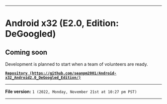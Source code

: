 
***

# Android x32 (E2.0, Edition: DeGoogled)

## Coming soon

Development is planned to start when a team of volunteers are ready.

**[`Repository (https://github.com/seanpm2001/Android-x32_Android2.0_DeGoogled_Edition/)`](https://github.com/seanpm2001/Android-x64_Android2.0_DeGoogled_Edition/)**

***

**File version:** `1 (2022, Monday, November 21st at 10:27 pm PST)`

***
